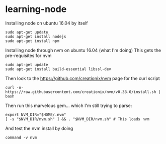 # learning-node

Installing node on ubuntu 16.04 by itself
```console
sudo apt-get update
sudo apt-get install nodejs
sudo apt-get install npm
```

Installing node through nvm on ubuntu 16.04 (what I'm doing)
This gets the pre-requisites for nvm
```console
sudo apt-get update
sudo apt-get install build-essential libssl-dev
```

Then look to the https://github.com/creationix/nvm page for the curl script
```console
curl -o- https://raw.githubusercontent.com/creationix/nvm/v0.33.0/install.sh | bash
```

Then run this marvelous gem... which I'm still trying to parse:
```console
export NVM_DIR="$HOME/.nvm"
[ -s "$NVM_DIR/nvm.sh" ] && . "$NVM_DIR/nvm.sh" # This loads nvm
```

And test the nvm install by doing
```console
command -v nvm
```
